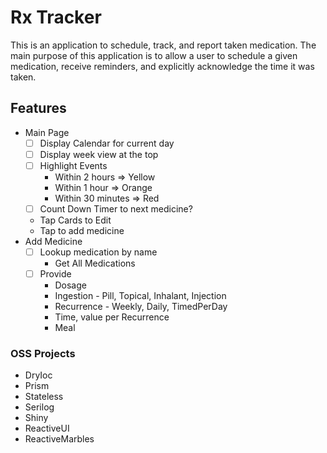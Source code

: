 # Rx Tracker
This is an application to schedule, track, and report taken medication.  The main purpose of this application is to allow a user to schedule a given medication, receive reminders, and explicitly acknowledge the time it was taken.

## Features
- Main Page
  - [ ] Display Calendar for current day
  - [ ] Display week view at the top
  - [ ] Highlight Events
    - Within 2 hours => Yellow
    - Within 1 hour => Orange
    - Within 30 minutes => Red
  - [ ] Count Down Timer to next medicine?
  - Tap Cards to Edit
  - Tap to add medicine
- Add Medicine
  - [ ] Lookup medication by name
    - Get All Medications
  - [ ] Provide
    - Dosage
    - Ingestion - Pill, Topical, Inhalant, Injection
    - Recurrence - Weekly, Daily, TimedPerDay
    - Time, value per Recurrence
    - Meal

### OSS Projects
- DryIoc
- Prism
- Stateless
- Serilog
- Shiny
- ReactiveUI
- ReactiveMarbles